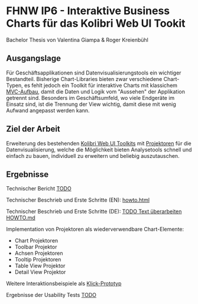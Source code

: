 # FHNW IP6 - Interaktive Business Charts für das Kolibri Web UI Tookit

Bachelor Thesis von Valentina Giampa & Roger Kreienbühl

## Ausgangslage

Für Geschäftsapplikationen sind Datenvisualisierungstools ein wichtiger Bestandteil. 
Bisherige Chart-Libraries bieten zwar verschiedene Chart-Typen, es fehlt jedoch ein Toolkit für interaktive Charts mit klassichem [MVC-Aufbau](https://ieeexplore.ieee.org/abstract/document/950428), damit die Daten und Logik vom "Aussehen" der Applikation getrennt sind.
Besonders im Geschäftsumfeld, wo viele Endgeräte im Einsatz sind, ist die Trennung der View wichtig, damit diese mit wenig Aufwand angepasst werden kann.

## Ziel der Arbeit

Erweiterung des bestehenden [Kolibri Web UI Toolkits](https://github.com/WebEngineering-FHNW/Kolibri) mit [Projektoren](https://dierk.github.io/Home/projectorPattern/ProjectorPattern.html) für die Datenvisualisierung, welche die Möglichkeit bieten Analysetools schnell und einfach zu bauen, individuell zu erweitern und beliebig auszutauschen.

## Ergebnisse

Technischer Bericht [TODO]()

Technischer Beschrieb und Erste Schritte (EN):
[howto.html](demo/first-steps/howto.html)

Technischer Beschrieb und Erste Schritte (DE): [TODO Text überarbeiten]()
[HOWTO.md](HOWTO.md)

Implementation von Projektoren als wiederverwendbare Chart-Elemente:
- Chart Projektoren
- Toolbar Projektor
- Achsen Projektoren
- Tooltip Projektoren
- Table View Projektor
- Detail View Projektor

Weitere Interaktionsbeispiele als [Klick-Prototyp](https://www.figma.com/proto/wjFrNkwuFoQM6mZREmWsWG/Kolibri-business-charts?page-id=201%3A4&node-id=201-4&starting-point-node-id=201%3A5&scaling=contain&show-proto-sidebar=1)

[//]: # (für fhnw website)
[//]: # (<iframe style="border: 1px solid rgba&#40;0, 0, 0, 0.1&#41;;" width="800" height="450" src="https://www.figma.com/embed?embed_host=share&url=https%3A%2F%2Fwww.figma.com%2Fproto%2FwjFrNkwuFoQM6mZREmWsWG%2FKolibri-business-charts%3Fpage-id%3D201%253A4%26node-id%3D201-4%26starting-point-node-id%3D201%253A5%26scaling%3Dcontain%26show-proto-sidebar%3D1" allowfullscreen></iframe>)

Ergebnisse der Usability Tests [TODO]()

[//]: # ()
[//]: # (## Datasets für Charts:)

[//]: # ()
[//]: # (- [Wochenstatistik Elektrizitätsbilanz - Erzeugung und Abgabe elektrischer Energie in der Schweiz]&#40;https://opendata.swiss/de/dataset/wochenstatistik-elektrizitatsbilanz-erzeugung-und-abgabe-elektrischer-energie-in-der-schweiz&#41;)

[//]: # (- [Elektrizitätserzeugung]&#40;https://opendata.swiss/de/dataset/elektrizitatserzeugung&#41;)

[//]: # (- [Elektrizitätsproduktionsanlagen]&#40;https://opendata.swiss/de/dataset/elektrizitatsproduktionsanlagen&#41;)